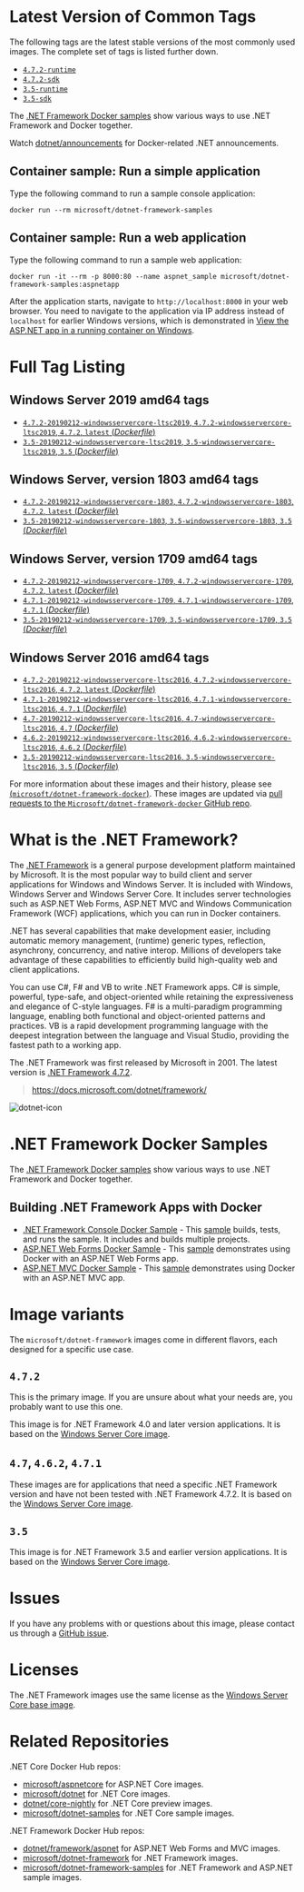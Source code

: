 # Latest Version of Common Tags

The following tags are the latest stable versions of the most commonly used images. The complete set of tags is listed further down.

- [`4.7.2-runtime`](https://github.com/Microsoft/dotnet-framework-docker/blob/master/4.7.2/runtime/windowsservercore-ltsc2016/Dockerfile)
- [`4.7.2-sdk`](https://github.com/Microsoft/dotnet-framework-docker/blob/master/4.7.2/sdk/windowsservercore-ltsc2016/Dockerfile)
- [`3.5-runtime`](https://github.com/Microsoft/dotnet-framework-docker/blob/master/3.5/runtime/windowsservercore-ltsc2016/Dockerfile)
- [`3.5-sdk`](https://github.com/Microsoft/dotnet-framework-docker/blob/master/3.5/sdk/windowsservercore-ltsc2016/Dockerfile)

The [.NET Framework Docker samples](https://github.com/Microsoft/dotnet-framework-docker/tree/master/samples/README.md) show various ways to use .NET Framework and Docker together.

Watch [dotnet/announcements](https://github.com/dotnet/announcements/labels/Docker) for Docker-related .NET announcements.

## Container sample: Run a simple application

Type the following command to run a sample console application:

```console
docker run --rm microsoft/dotnet-framework-samples
```

## Container sample: Run a web application

Type the following command to run a sample web application:

```console
docker run -it --rm -p 8000:80 --name aspnet_sample microsoft/dotnet-framework-samples:aspnetapp
```

After the application starts, navigate to `http://localhost:8000` in your web browser. You need to navigate to the application via IP address instead of `localhost` for earlier Windows versions, which is demonstrated in [View the ASP.NET app in a running container on Windows](https://github.com/microsoft/dotnet-framework-docker/blob/master/samples/aspnetapp/README.md#view-the-aspnet-app-in-a-running-container-on-windows).

# Full Tag Listing

## Windows Server 2019 amd64 tags

- [`4.7.2-20190212-windowsservercore-ltsc2019`, `4.7.2-windowsservercore-ltsc2019`, `4.7.2`, `latest` (*Dockerfile*)](https://github.com/dotnet/dotnet-docker/blob/master/4.7.2/runtime/windowsservercore-ltsc2019/Dockerfile)
- [`3.5-20190212-windowsservercore-ltsc2019`, `3.5-windowsservercore-ltsc2019`, `3.5` (*Dockerfile*)](https://github.com/dotnet/dotnet-docker/blob/master/3.5/runtime/windowsservercore-ltsc2019/Dockerfile)

## Windows Server, version 1803 amd64 tags

- [`4.7.2-20190212-windowsservercore-1803`, `4.7.2-windowsservercore-1803`, `4.7.2`, `latest` (*Dockerfile*)](https://github.com/dotnet/dotnet-docker/blob/master/4.7.2/runtime/windowsservercore-1803/Dockerfile)
- [`3.5-20190212-windowsservercore-1803`, `3.5-windowsservercore-1803`, `3.5` (*Dockerfile*)](https://github.com/dotnet/dotnet-docker/blob/master/3.5/runtime/windowsservercore-1803/Dockerfile)

## Windows Server, version 1709 amd64 tags

- [`4.7.2-20190212-windowsservercore-1709`, `4.7.2-windowsservercore-1709`, `4.7.2`, `latest` (*Dockerfile*)](https://github.com/dotnet/dotnet-docker/blob/master/4.7.2/runtime/windowsservercore-1709/Dockerfile)
- [`4.7.1-20190212-windowsservercore-1709`, `4.7.1-windowsservercore-1709`, `4.7.1` (*Dockerfile*)](https://github.com/dotnet/dotnet-docker/blob/master/4.7.1/runtime/windowsservercore-1709/Dockerfile)
- [`3.5-20190212-windowsservercore-1709`, `3.5-windowsservercore-1709`, `3.5` (*Dockerfile*)](https://github.com/dotnet/dotnet-docker/blob/master/3.5/runtime/windowsservercore-1709/Dockerfile)

## Windows Server 2016 amd64 tags

- [`4.7.2-20190212-windowsservercore-ltsc2016`, `4.7.2-windowsservercore-ltsc2016`, `4.7.2`, `latest` (*Dockerfile*)](https://github.com/dotnet/dotnet-docker/blob/master/4.7.2/runtime/windowsservercore-ltsc2016/Dockerfile)
- [`4.7.1-20190212-windowsservercore-ltsc2016`, `4.7.1-windowsservercore-ltsc2016`, `4.7.1` (*Dockerfile*)](https://github.com/dotnet/dotnet-docker/blob/master/4.7.1/runtime/windowsservercore-ltsc2016/Dockerfile)
- [`4.7-20190212-windowsservercore-ltsc2016`, `4.7-windowsservercore-ltsc2016`, `4.7` (*Dockerfile*)](https://github.com/dotnet/dotnet-docker/blob/master/4.7/runtime/windowsservercore-ltsc2016/Dockerfile)
- [`4.6.2-20190212-windowsservercore-ltsc2016`, `4.6.2-windowsservercore-ltsc2016`, `4.6.2` (*Dockerfile*)](https://github.com/dotnet/dotnet-docker/blob/master/4.6.2/runtime/windowsservercore-ltsc2016/Dockerfile)
- [`3.5-20190212-windowsservercore-ltsc2016`, `3.5-windowsservercore-ltsc2016`, `3.5` (*Dockerfile*)](https://github.com/dotnet/dotnet-docker/blob/master/3.5/runtime/windowsservercore-ltsc2016/Dockerfile)

For more information about these images and their history, please see [(`microsoft/dotnet-framework-docker`)](https://github.com/Microsoft/dotnet-framework-docker). These images are updated via [pull requests to the `Microsoft/dotnet-framework-docker` GitHub repo](https://github.com/Microsoft/dotnet-framework-docker/pulls).

# What is the .NET Framework?

The [.NET Framework](https://www.microsoft.com/net/framework) is a general purpose development platform maintained by Microsoft. It is the most popular way to build client and server applications for Windows and Windows Server. It is included with Windows, Windows Server and Windows Server Core. It includes server technologies such as ASP.NET Web Forms, ASP.NET MVC and Windows Communication Framework (WCF) applications, which you can run in Docker containers.

.NET has several capabilities that make development easier, including automatic memory management, (runtime) generic types, reflection, asynchrony, concurrency, and native interop. Millions of developers take advantage of these capabilities to efficiently build high-quality web and client applications.

You can use C#, F# and VB to write .NET Framework apps. C# is simple, powerful, type-safe, and object-oriented while retaining the expressiveness and elegance of C-style languages. F# is a multi-paradigm programming language, enabling both functional and object-oriented patterns and practices. VB is a rapid development programming language with the deepest integration between the language and Visual Studio, providing the fastest path to a working app.   

The .NET Framework was first released by Microsoft in 2001. The latest version is [.NET Framework 4.7.2](https://www.microsoft.com/net/framework).

> https://docs.microsoft.com/dotnet/framework/

![dotnet-icon](https://cloud.githubusercontent.com/assets/2608468/19951790/a0458278-a11d-11e6-86e4-660aaa22aa3c.png)

# .NET Framework Docker Samples

The [.NET Framework Docker samples](https://github.com/Microsoft/dotnet-framework-docker/tree/master/samples/README.md) show various ways to use .NET Framework and Docker together.

## Building .NET Framework Apps with Docker

* [.NET Framework Console Docker Sample](https://github.com/Microsoft/dotnet-framework-docker/tree/master/samples/dotnetapp/README.md) - This [sample](https://github.com/Microsoft/dotnet-framework-docker/tree/master/samples/dotnetapp/Dockerfile) builds, tests, and runs the sample. It includes and builds multiple projects.
* [ASP.NET Web Forms Docker Sample](https://github.com/Microsoft/dotnet-framework-docker/tree/master/samples/aspnetapp/README.md) - This [sample](https://github.com/Microsoft/dotnet-framework-docker/tree/master/samples/aspnetapp/Dockerfile) demonstrates using Docker with an ASP.NET Web Forms app.
* [ASP.NET MVC Docker Sample](https://github.com/Microsoft/dotnet-framework-docker/tree/master/samples/aspnetmvcapp/README.md) - This [sample](https://github.com/Microsoft/dotnet-framework-docker/tree/master/samples/aspnetmvcapp/Dockerfile) demonstrates using Docker with an ASP.NET MVC app.

# Image variants

The `microsoft/dotnet-framework` images come in different flavors, each designed for a specific use case.

## `4.7.2`

This is the primary image. If you are unsure about what your needs are, you probably want to use this one.

This image is for .NET Framework 4.0 and later version applications. It is based on the [Windows Server Core image](https://hub.docker.com/r/microsoft/windowsservercore/).

## `4.7`, `4.6.2`, `4.7.1`

These images are for applications that need a specific .NET Framework version and have not been tested with .NET Framework 4.7.2. It is based on the [Windows Server Core image](https://hub.docker.com/r/microsoft/windowsservercore/).

## `3.5`

This image is for .NET Framework 3.5 and earlier version applications.  It is based on the [Windows Server Core image](https://hub.docker.com/r/microsoft/windowsservercore/).

# Issues

If you have any problems with or questions about this image, please contact us through a [GitHub issue](https://github.com/microsoft/dotnet-framework-docker/issues).

# Licenses

The .NET Framework images use the same license as the [Windows Server Core base image](https://hub.docker.com/r/microsoft/windowsservercore/).

# Related Repositories

.NET Core Docker Hub repos:

* [microsoft/aspnetcore](https://hub.docker.com/r/microsoft/aspnetcore/) for ASP.NET Core images.
* [microsoft/dotnet](https://hub.docker.com/r/microsoft/dotnet/) for .NET Core images.
* [dotnet/core-nightly](https://hub.docker.com/_/microsoft-dotnet-core-nightly/) for .NET Core preview images.
* [microsoft/dotnet-samples](https://hub.docker.com/r/microsoft/dotnet-samples/) for .NET Core sample images.

.NET Framework Docker Hub repos:

* [dotnet/framework/aspnet](https://hub.docker.com/_/microsoft-dotnet-framework-aspnet) for ASP.NET Web Forms and MVC images.
* [microsoft/dotnet-framework](https://hub.docker.com/r/microsoft/dotnet-framework/) for .NET Framework images.
* [microsoft/dotnet-framework-samples](https://hub.docker.com/r/microsoft/dotnet-framework-samples/) for .NET Framework and ASP.NET sample images.
